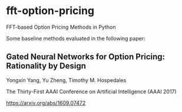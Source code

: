 # fft-option-pricing
FFT-based Option Pricing Methods in Python

Some baseline methods evaluated in the following paper: 

## Gated Neural Networks for Option Pricing: Rationality by Design

Yongxin Yang, Yu Zheng, Timothy M. Hospedales

The Thirty-First AAAI Conference on Artificial Intelligence (AAAI 2017)

https://arxiv.org/abs/1609.07472
